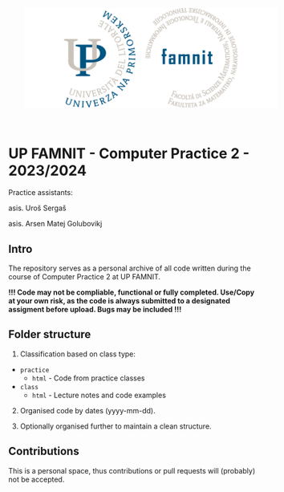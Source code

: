 <p align="center">
  <img src="famnit.png" style="padding: 32px" />
</p>

# UP FAMNIT - Computer Practice 2 - 2023/2024

Practice assistants: 

asis. Uroš Sergaš

asis. Arsen Matej Golubovikj

## Intro 

The repository serves as a personal archive of all code written during the course of Computer Practice 2 at UP FAMNIT. 

**!!! Code may not be compliable, functional or fully completed. Use/Copy at your own risk, as the code is always submitted to a designated assigment before upload. Bugs may be included !!!**

## Folder structure

1. Classification based on class type:
  - `practice`
    - `html` - Code from practice classes
  - `class`
    - `html` - Lecture notes and code examples
2. Organised code by dates (yyyy-mm-dd).

3. Optionally organised further to maintain a clean structure.

## Contributions
This is a personal space, thus contributions or pull requests will (probably) not be accepted.
